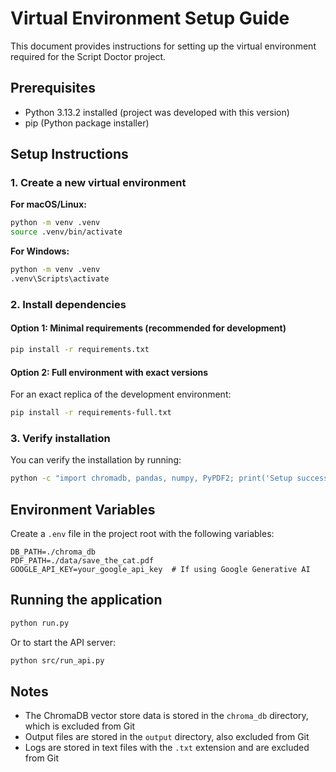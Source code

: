 # Virtual Environment Setup Guide

This document provides instructions for setting up the virtual environment required for the Script Doctor project.

## Prerequisites
- Python 3.13.2 installed (project was developed with this version)
- pip (Python package installer)

## Setup Instructions

### 1. Create a new virtual environment

**For macOS/Linux:**
```bash
python -m venv .venv
source .venv/bin/activate
```

**For Windows:**
```bash
python -m venv .venv
.venv\Scripts\activate
```

### 2. Install dependencies

#### Option 1: Minimal requirements (recommended for development)
```bash
pip install -r requirements.txt
```

#### Option 2: Full environment with exact versions
For an exact replica of the development environment:
```bash
pip install -r requirements-full.txt
```

### 3. Verify installation
You can verify the installation by running:
```bash
python -c "import chromadb, pandas, numpy, PyPDF2; print('Setup successful!')"
```

## Environment Variables

Create a `.env` file in the project root with the following variables:
```
DB_PATH=./chroma_db
PDF_PATH=./data/save_the_cat.pdf
GOOGLE_API_KEY=your_google_api_key  # If using Google Generative AI
```

## Running the application
```bash
python run.py
```

Or to start the API server:
```bash
python src/run_api.py
```

## Notes
- The ChromaDB vector store data is stored in the `chroma_db` directory, which is excluded from Git
- Output files are stored in the `output` directory, also excluded from Git
- Logs are stored in text files with the `.txt` extension and are excluded from Git 